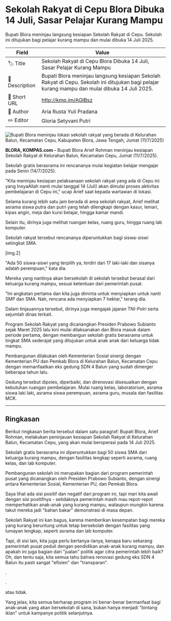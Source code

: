 # Sekolah Rakyat di Cepu Blora Dibuka 14 Juli, Sasar Pelajar Kurang Mampu

Bupati Blora meninjau langsung kesiapan Sekolah Rakyat di Cepu. Sekolah ini ditujukan bagi pelajar kurang mampu dan mulai dibuka 14 Juli 2025.

| Field         | Value                                                       |
|---------------|-------------------------------------------------------------|
| 🏷️ Title       | Sekolah Rakyat di Cepu Blora Dibuka 14 Juli, Sasar Pelajar Kurang Mampu |
| 📝 Description | Bupati Blora meninjau langsung kesiapan Sekolah Rakyat di Cepu. Sekolah ini ditujukan bagi pelajar kurang mampu dan mulai dibuka 14 Juli 2025. |
| 🔗 Short URL   | http://kmp.im/AGIBsz |
| 👤 Author      | Aria Rusta Yuli Pradana |
| ✏️ Editor      | Gloria Setyvani Putri |

![Bupati Blora meninjau lokasi sekolah rakyat yang berada di Kelurahan Balun, Kecamatan Cepu, Kabupaten Blora, Jawa Tengah, Jumat (11/7/2025)](https://asset.kompas.com/crops/-fX1GZpG4VqHhvnIibgLKsZEFn0=/0x0:0x0/750x500/data/photo/2025/07/11/687113a31b1f9.jpg)

**BLORA, KOMPAS.com -** Bupati Blora Arief Rohman meninjau kesiapan Sekolah Rakyat di Kelurahan Balun, Kecamatan Cepu, Jumat (11/7/2025).

Sekolah gratis berasrama ini rencananya mulai kegiatan belajar mengajar pada Senin (14/7/2025).

\"Kita meninjau kesiapan pelaksanaan sekolah rakyat yang ada di Cepu ini yang InsyaAllah nanti mulai tanggal 14 (Juli) akan dimulai proses aktivitas pembelajaran di Cepu ini,\" ucap Arief saat kepada wartawan di lokasi.

Selama kurang lebih satu jam berada di area sekolah rakyat, Arief melihat asrama siswa putra dan putri yang telah dilengkapi dengan kasur, lemari, kipas angin, meja dan kursi belajar, hingga kamar mandi.

Selain itu, dirinya juga melihat ruangan kelas, ruang guru, hingga ruang lab komputer.

Sekolah rakyat tersebut rencananya diperuntukkan bagi siswa-siswi setingkat SMA.

\[img.2\]

\"Ada 50 siswa-siswi yang terpilih ya, terdiri dari 17 laki-laki dan sisanya adalah perempuan,\" kata dia.

Mereka yang nantinya akan bersekolah di sekolah tersebut berasal dari keluarga kurang mampu, sesuai ketentuan dari pemerintah pusat.

\"Ini angkatan pertama dan kita juga diminta untuk menyiapkan untuk nanti SMP dan SMA. Nah, rencana ada menyiapkan 7 hektar,\" terang dia.

Dalam tinjauannya tersebut, dirinya juga mengajak jajaran TNI-Polri serta sejumlah dinas terkait.

Program Sekolah Rakyat yang dicanangkan Presiden Prabowo Subianto sejak Maret 2025 lalu kini mulai dilaksanakan dan Blora masuk dalam periode pertama, dengan membangun sekolah gratis berasrama untuk tingkat SMA sederajat yang ditujukan untuk anak anak dari keluarga tidak mampu.

Pembangunan dilakukan oleh Kementerian Sosial sinergi dengan Kementerian PU dan Pemkab Blora di Kelurahan Balun, Kecamatan Cepu dengan memanfaatkan eks gedung SDN 4 Balun yang sudah dimerger beberapa tahun lalu.

Gedung tersebut dipoles, diperbaiki, dan direnovasi disesuaikan dengan kebutuhan ruangan pembelajaran. Mulai ruang kelas, laboratorium, asrama siswa laki laki, asrama siswa perempuan, asrama guru, musala dan fasilitas MCK.

---
## Ringkasan

Berikut ringkasan berita tersebut dalam satu paragraf: Bupati Blora, Arief Rohman, melakukan peninjauan kesiapan Sekolah Rakyat di Kelurahan Balun, Kecamatan Cepu, yang akan mulai beroperasi pada 14 Juli 2025.

 Sekolah gratis berasrama ini diperuntukkan bagi 50 siswa SMA dari keluarga kurang mampu, dengan fasilitas lengkap seperti asrama, ruang kelas, dan lab komputer.

 Pembangunan sekolah ini merupakan bagian dari program pemerintah pusat yang dicanangkan oleh Presiden Prabowo Subianto, dengan sinergi antara Kementerian Sosial, Kementerian PU, dan Pemkab Blora.



Saya lihat ada sisi positif dan negatif dari program ini, tapi mari kita awali dengan sisi positifnya - setidaknya pemerintah masih mau repot-repot memperhatikan anak-anak yang kurang mampu, walaupun mungkin karena takut mereka jadi "bahan bakar" demonstrasi di masa depan.

 Sekolah Rakyat ini kan bagus, karena memberikan kesempatan bagi mereka yang kurang beruntung untuk tetap bersekolah dengan fasilitas yang lumayan lengkap, seperti asrama dan lab komputer.

 Tapi, di sisi lain, kita juga perlu bertanya-tanya, kenapa baru sekarang pemerintah pusat peduli dengan pendidikan anak-anak kurang mampu, dan apakah ini juga bagian dari "jualan" politik agar citra pemerintah lebih baik? Oh, dan tentu saja, kita semua tahu bahwa renovasi gedung eks SDN 4 Balun itu pasti sangat "efisien" dan "transparan".

.

.

 atau tidak.

 Yang jelas, kita semua berharap program ini benar-benar bermanfaat bagi anak-anak yang akan bersekolah di sana, bukan hanya menjadi "bintang iklan" untuk kampanye politik selanjutnya.
